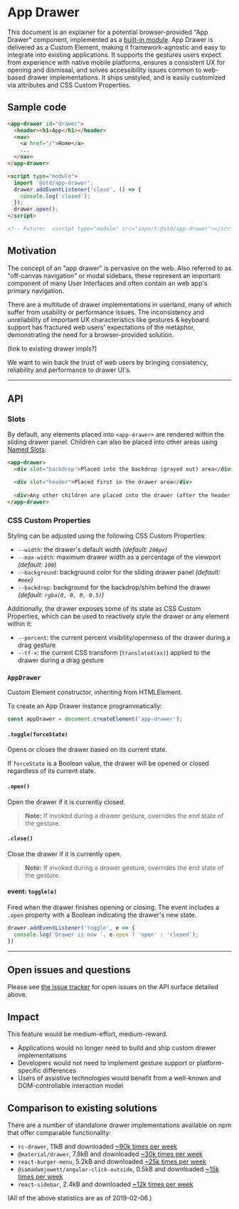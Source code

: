 # App Drawer

This document is an explainer for a potential browser-provided "App Drawer" component, implemented as a [built-in module](https://github.com/tc39/proposal-javascript-standard-library/).  App Drawer is delivered as a Custom Element, making it framework-agnostic and easy to integrate into existing applications.  It supports the gestures users expect from experience with native mobile platforms, ensures a consistent UX for opening and dismissal, and solves accessibility issues common to web-based drawer implementations. It ships unstyled, and is easily customized via attributes and CSS Custom Properties.

## Sample code

```html
<app-drawer id="drawer">
  <header><h1>App</h1></header>
  <nav>
    <a href="/">Home</a>
    ...
  </nav>
</app-drawer>

<script type="module">
  import '@std/app-drawer';
  drawer.addEventListener('close', () => {
    console.log('closed');
  });
  drawer.open();
</script>

<!-- Future:  <script type="module" src="import:@std/app-drawer"></script> -->
```

## Motivation

The concept of an "app drawer" is pervasive on the web. Also referred to as "off-canvas navigation" or modal sidebars, these represent an important component of many User Interfaces and often contain an web app's primary navigation.

There are a multitude of drawer implementations in userland, many of which suffer from usability or performance issues. The inconsistency and unreliability of important UX characteristics like gestures & keyboard support has fractured web users' expectations of the metaphor, demonstrating the need for a browser-provided solution.

(link to existing drawer impls?)

We want to win back the trust of web users by bringing consistency, reliability and performance to drawer UI's.

---

## API

### Slots

By default, any elements placed into `<app-drawer>` are rendered within the sliding drawer panel. Children can also be placed into other areas using [Named Slots](https://developers.google.com/web/fundamentals/web-components/shadowdom#slots):

```html
<app-drawer>
  <div slot="backdrop">Placed into the backdrop (grayed out) area</div>

  <div slot="header">Placed first in the drawer area</div>
  
  <div>Any other children are placed into the drawer (after the header)</div>
</app-drawer>
```

### CSS Custom Properties

Styling can be adjusted using the following CSS Custom Properties:

- `--width`: the drawer's default width _(default: `200px`)_
- `--max-width`: maximum drawer width as a percentage of the viewport _(default: `100`)_
- `--background`: background color for the sliding drawer panel _(default: `#eee`)_
- `--backdrop`: background for the backdrop/shim behind the drawer _(default: `rgba(0, 0, 0, 0.5)`)_

Additionally, the drawer exposes some of its state as CSS Custom Properties, which can be used to reactively style the drawer or any element within it:

- `--percent`: the current percent visibility/openness of the drawer during a drag gesture
- `--tf-x`: the current CSS transform (`translateX(xx)`) applied to the drawer during a drag gesture

### `AppDrawer`

Custom Element constructor, inheriting from HTMLElement.

To create an App Drawer instance programmatically:

```js
const appDrawer = document.createElement('app-drawer');
```

#### `.toggle(forceState)`

Opens or closes the drawer based on its current state.

If `forceState` is a Boolean value, the drawer will be opened or closed regardless of its current state.

#### `.open()`

Open the drawer if it is currently closed.

> **Note:** If invoked during a drawer gesture, overrides the end state of the gesture.

#### `.close()`

Close the drawer if it is currently open.

> **Note:** If invoked during a drawer gesture, overrides the end state of the gesture.

#### event: `toggle(e)`

Fired when the drawer finishes opening or closing. The event includes a `.open` property with a Boolean indicating the drawer's new state.

```js
drawer.addEventListener('toggle', e => {
  console.log('Drawer is now ', e.open ? 'open' : 'closed');
})
```

---

## Open issues and questions

Please see [the issue tracker](https://github.com/developit/app-drawer/issues) for open issues on the API surface detailed above.

## Impact

This feature would be medium-effort, medium-reward.

- Applications would no longer need to build and ship custom drawer implementations
- Developers would not need to implement gesture support or platform-specific differences
- Users of assistive technologies would benefit from a well-known and DOM-controllable interaction model

## Comparison to existing solutions

There are a number of standalone drawer implementations available on npm that offer comparable functionality:

- `rc-drawer`, 11kB and downloaded [~90k times per week](https://www.npmjs.com/package/rc-drawer)
- `@material/drawer`, 7.8kB and downloaded [~30k times per week](https://www.npmjs.com/package/@material/drawer)
- `react-burger-menu`, 5.2kB and downloaded [~25k times per week](https://www.npmjs.com/package/react-burger-menu)
- `@iamadamjowett/angular-click-outside`, 0.5kB and downloaded [~15k times per week](https://www.npmjs.com/package/@iamadamjowett/angular-click-outside)
- `react-sidebar`, 2.4kB and downloaded [~12k times per week](https://www.npmjs.com/package/react-sidebar)

(All of the above statistics are as of 2019-02-06.)
